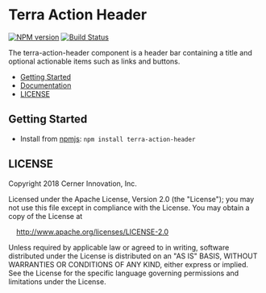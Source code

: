 # Terra Action Header


[![NPM version](https://badgen.net/npm/v/terra-action-header)](https://www.npmjs.org/package/terra-action-header)
[![Build Status](https://badgen.net/travis/cerner/terra-core)](https://travis-ci.org/cerner/terra-core)

The terra-action-header component is a header bar containing a title and optional actionable items such as links and buttons.

- [Getting Started](#getting-started)
- [Documentation](https://github.com/cerner/terra-core/tree/master/packages/terra-action-header/docs)
- [LICENSE](#license)

## Getting Started

- Install from [npmjs](https://www.npmjs.com): `npm install terra-action-header`

## LICENSE

Copyright 2018 Cerner Innovation, Inc.

Licensed under the Apache License, Version 2.0 (the "License"); you may not use this file except in compliance with the License. You may obtain a copy of the License at

&nbsp;&nbsp;&nbsp;&nbsp;http://www.apache.org/licenses/LICENSE-2.0

Unless required by applicable law or agreed to in writing, software distributed under the License is distributed on an "AS IS" BASIS, WITHOUT WARRANTIES OR CONDITIONS OF ANY KIND, either express or implied. See the License for the specific language governing permissions and limitations under the License.
